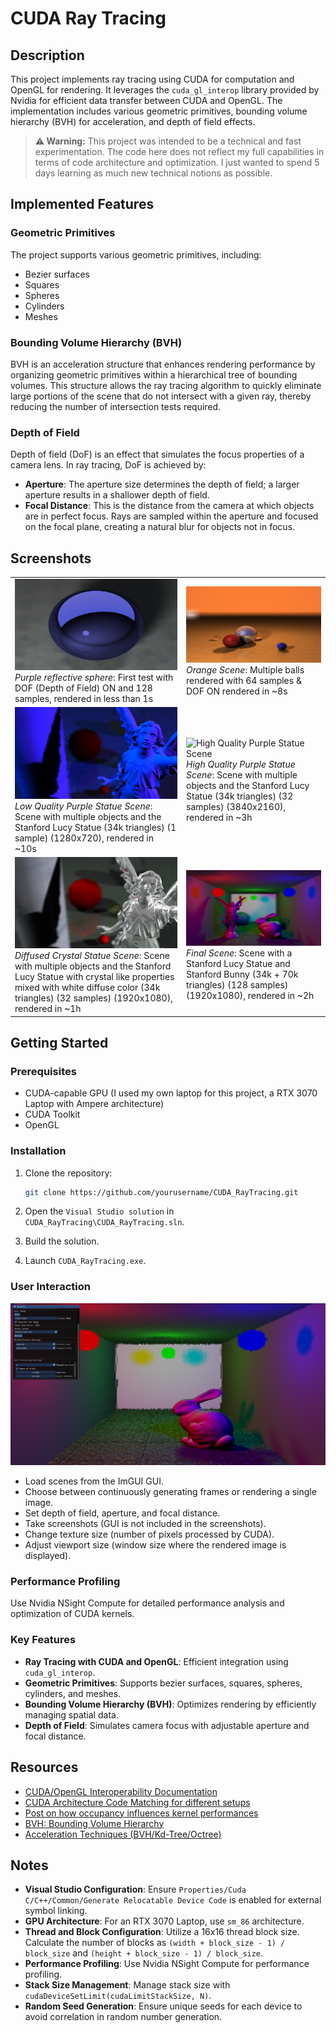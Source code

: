 # CUDA Ray Tracing

## Description

This project implements ray tracing using CUDA for computation and OpenGL for rendering. It leverages the `cuda_gl_interop` library provided by Nvidia for efficient data transfer between CUDA and OpenGL. The implementation includes various geometric primitives, bounding volume hierarchy (BVH) for acceleration, and depth of field effects.

> **⚠️ Warning:** This project was intended to be a technical and fast experimentation. The code here does not reflect my full capabilities in terms of code architecture and optimization. I just wanted to spend 5 days learning as much new technical notions as possible.

## Implemented Features

### Geometric Primitives

The project supports various geometric primitives, including:
- Bezier surfaces
- Squares
- Spheres
- Cylinders
- Meshes

### Bounding Volume Hierarchy (BVH)

BVH is an acceleration structure that enhances rendering performance by organizing geometric primitives within a hierarchical tree of bounding volumes. This structure allows the ray tracing algorithm to quickly eliminate large portions of the scene that do not intersect with a given ray, thereby reducing the number of intersection tests required.

### Depth of Field

Depth of field (DoF) is an effect that simulates the focus properties of a camera lens. In ray tracing, DoF is achieved by:
- **Aperture**: The aperture size determines the depth of field; a larger aperture results in a shallower depth of field.
- **Focal Distance**: This is the distance from the camera at which objects are in perfect focus. Rays are sampled within the aperture and focused on the focal plane, creating a natural blur for objects not in focus.

## Screenshots

<table>
  <tr>
    <td>
      <img src="CUDA_RayTracing/resources/purple_ball.jpg" alt="Purple reflective sphere">
      <div><em>Purple reflective sphere</em>: First test with DOF (Depth of Field) ON and 128 samples, rendered in less than 1s</div>
    </td>
    <td>
      <img src="CUDA_RayTracing/resources/or.jpg" alt="Orange Scene">
      <div><em>Orange Scene</em>: Multiple balls rendered with 64 samples & DOF ON rendered in ~8s</div>
    </td>
  </tr>
  <tr>
    <td>
      <img src="CUDA_RayTracing/resources/screenshot3-1.jpg" alt="Low Quality Purple Statue Scene">
      <div><em>Low Quality Purple Statue Scene</em>: Scene with multiple objects and the Stanford Lucy Statue (34k triangles) (1 sample) (1280x720), rendered in ~10s</div>
    </td>
    <td>
      <img src="CUDA_RayTracing/resources/screenshot3-2.jpg" alt="High Quality Purple Statue Scene">
      <div><em>High Quality Purple Statue Scene</em>: Scene with multiple objects and the Stanford Lucy Statue (34k triangles) (32 samples) (3840x2160), rendered in ~3h</div>
    </td>
  </tr>
    <tr>
    <td>
      <img src="CUDA_RayTracing/resources/screenshot4.jpg" alt="Diffused Crystal Statue Scene">
      <div><em>Diffused Crystal Statue Scene</em>: Scene with multiple objects and the Stanford Lucy Statue with crystal like properties mixed with white diffuse color (34k triangles) (32 samples) (1920x1080), rendered in ~1h</div>
    </td>
    <td>
      <img src="CUDA_RayTracing/resources/screenshot_final.jpg" alt="Final Scene">
      <div><em>Final Scene</em>: Scene with a Stanford Lucy Statue and Stanford Bunny (34k + 70k triangles) (128 samples) (1920x1080), rendered in ~2h</div>
    </td>
  </tr>
</table>

## Getting Started

### Prerequisites

- CUDA-capable GPU (I used my own laptop for this project, a RTX 3070 Laptop with Ampere architecture)
- CUDA Toolkit
- OpenGL

### Installation

1. Clone the repository:
   ```sh
   git clone https://github.com/yourusername/CUDA_RayTracing.git
   ```

2. Open the `Visual Studio solution` in `CUDA_RayTracing\CUDA_RayTracing.sln`.

3. Build the solution.

4. Launch `CUDA_RayTracing.exe`.

### User Interaction

![Screenshot 4](CUDA_RayTracing/resources/screenshot_ui.jpg)

- Load scenes from the ImGUI GUI.
- Choose between continuously generating frames or rendering a single image.
- Set depth of field, aperture, and focal distance.
- Take screenshots (GUI is not included in the screenshots).
- Change texture size (number of pixels processed by CUDA).
- Adjust viewport size (window size where the rendered image is displayed).

### Performance Profiling

Use Nvidia NSight Compute for detailed performance analysis and optimization of CUDA kernels.

### Key Features

- **Ray Tracing with CUDA and OpenGL**: Efficient integration using `cuda_gl_interop`.
- **Geometric Primitives**: Supports bezier surfaces, squares, spheres, cylinders, and meshes.
- **Bounding Volume Hierarchy (BVH)**: Optimizes rendering by efficiently managing spatial data.
- **Depth of Field**: Simulates camera focus with adjustable aperture and focal distance.

## Resources

- [CUDA/OpenGL Interoperability Documentation](https://docs.nvidia.com/cuda/cuda-runtime-api/group__CUDART__OPENGL.html)
- [CUDA Architecture Code Matching for different setups](https://arnon.dk/matching-sm-architectures-arch-and-gencode-for-various-nvidia-cards/)
- [Post on how occupancy influences kernel performances](https://stackoverflow.com/questions/6688534/cuda-dependence-of-kernel-performance-on-occupancy)
- [BVH: Bounding Volume Hierarchy](https://en.wikipedia.org/wiki/Bounding_volume_hierarchy)
- [Acceleration Techniques (BVH/Kd-Tree/Octree)](https://www.csie.ntu.edu.tw/~cyy/courses/rendering/15fall/lectures/handouts/chap04_acceleration_4up.pdf)

## Notes

- **Visual Studio Configuration**: Ensure `Properties/Cuda C/C++/Common/Generate Relocatable Device Code` is enabled for external symbol linking.
- **GPU Architecture**: For an RTX 3070 Laptop, use `sm_86` architecture.
- **Thread and Block Configuration**: Utilize a 16x16 thread block size. Calculate the number of blocks as `(width + block_size - 1) / block_size` and `(height + block_size - 1) / block_size`.
- **Performance Profiling**: Use Nvidia NSight Compute for performance profiling.
- **Stack Size Management**: Manage stack size with `cudaDeviceSetLimit(cudaLimitStackSize, N)`.
- **Random Seed Generation**: Ensure unique seeds for each device to avoid correlation in random number generation.
